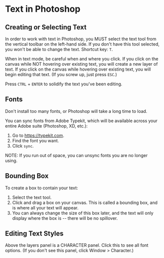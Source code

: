 # Text in Photoshop

## Creating or Selecting Text

In order to work with text in Photoshop, you MUST select the text tool from the vertical toolbar on the left-hand side. If you don't have this tool selected, you won't be able to change the text. Shortcut key: `T`.

When in text mode, be careful when and where you click. If you click on the canvas while NOT hovering over existing text, you will create a new layer of text. If you click on the canvas while hovering over existing text, you will begin editing that text. (If you screw up, just press `ESC`.)

Press `CTRL` + `ENTER` to solidify the text you've been editing.

## Fonts

Don't install too many fonts, or Photoshop will take a long time to load.

You can sync fonts from Adobe Typekit, which will be available across your entire Adobe suite (Photoshop, XD, etc.):

1. Go to https://typekit.com.
2. Find the font you want.
3. Click `sync`.

NOTE: If you run out of space, you can unsync fonts you are no longer using.

## Bounding Box

To create a box to contain your text:

1. Select the text tool.
2. Click and drag a box on your canvas. This is called a bounding box, and is where all your text will appear.
3. You can always change the size of this box later, and the text will only display where the box is -- there will be no spillover.

## Editing Text Styles

Above the layers panel is a CHARACTER panel. Click this to see all font options. (If you don't see this panel, click Window > Character.)